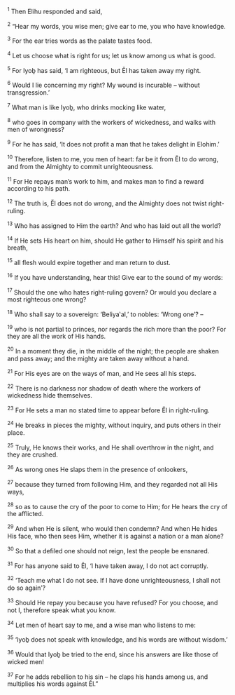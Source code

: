 <sup>1</sup> Then Elihu responded and said,

<sup>2</sup> “Hear my words, you wise men; give ear to me, you who have knowledge.

<sup>3</sup> For the ear tries words as the palate tastes food.

<sup>4</sup> Let us choose what is right for us; let us know among us what is good.

<sup>5</sup> For Iyoḇ has said, ‘I am righteous, but Ĕl has taken away my right.

<sup>6</sup> Would I lie concerning my right? My wound is incurable – without transgression.’

<sup>7</sup> What man is like Iyoḇ, who drinks mocking like water,

<sup>8</sup> who goes in company with the workers of wickedness, and walks with men of wrongness?

<sup>9</sup> For he has said, ‘It does not profit a man that he takes delight in Elohim.’

<sup>10</sup> Therefore, listen to me, you men of heart: far be it from Ĕl to do wrong, and from the Almighty to commit unrighteousness.

<sup>11</sup> For He repays man’s work to him, and makes man to find a reward according to his path.

<sup>12</sup> The truth is, Ĕl does not do wrong, and the Almighty does not twist right-ruling.

<sup>13</sup> Who has assigned to Him the earth? And who has laid out all the world?

<sup>14</sup> If He sets His heart on him, should He gather to Himself his spirit and his breath,

<sup>15</sup> all flesh would expire together and man return to dust.

<sup>16</sup> If you have understanding, hear this! Give ear to the sound of my words:

<sup>17</sup> Should the one who hates right-ruling govern? Or would you declare a most righteous one wrong?

<sup>18</sup> Who shall say to a sovereign: ‘Beliya‛al,’ to nobles: ‘Wrong one’? –

<sup>19</sup> who is not partial to princes, nor regards the rich more than the poor? For they are all the work of His hands.

<sup>20</sup> In a moment they die, in the middle of the night; the people are shaken and pass away; and the mighty are taken away without a hand.

<sup>21</sup> For His eyes are on the ways of man, and He sees all his steps.

<sup>22</sup> There is no darkness nor shadow of death where the workers of wickedness hide themselves.

<sup>23</sup> For He sets a man no stated time to appear before Ĕl in right-ruling.

<sup>24</sup> He breaks in pieces the mighty, without inquiry, and puts others in their place.

<sup>25</sup> Truly, He knows their works, and He shall overthrow in the night, and they are crushed.

<sup>26</sup> As wrong ones He slaps them in the presence of onlookers,

<sup>27</sup> because they turned from following Him, and they regarded not all His ways,

<sup>28</sup> so as to cause the cry of the poor to come to Him; for He hears the cry of the afflicted.

<sup>29</sup> And when He is silent, who would then condemn? And when He hides His face, who then sees Him, whether it is against a nation or a man alone?

<sup>30</sup> So that a defiled one should not reign, lest the people be ensnared.

<sup>31</sup> For has anyone said to Ĕl, ‘I have taken away, I do not act corruptly.

<sup>32</sup> ‘Teach me what I do not see. If I have done unrighteousness, I shall not do so again’?

<sup>33</sup> Should He repay you because you have refused? For you choose, and not I, therefore speak what you know.

<sup>34</sup> Let men of heart say to me, and a wise man who listens to me:

<sup>35</sup> ‘Iyoḇ does not speak with knowledge, and his words are without wisdom.’

<sup>36</sup> Would that Iyoḇ be tried to the end, since his answers are like those of wicked men!

<sup>37</sup> For he adds rebellion to his sin – he claps his hands among us, and multiplies his words against Ĕl.”

